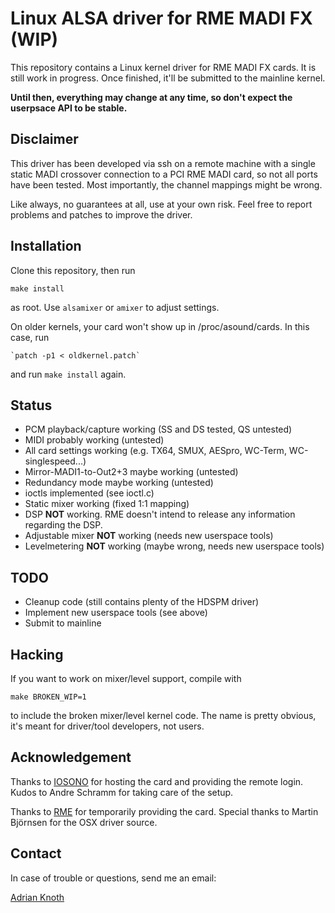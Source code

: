 Linux ALSA driver for RME MADI FX (WIP)
=======================================
This repository contains a Linux kernel driver for RME MADI FX cards. It
is still work in progress. Once finished, it'll be submitted to the
mainline kernel.

**Until then, everything may change at any time, so don't expect the
userpsace API to be stable.**


Disclaimer
----------
This driver has been developed via ssh on a remote machine with a single
static MADI crossover connection to a PCI RME MADI card, so not all
ports have been tested. Most importantly, the channel mappings might be
wrong.

Like always, no guarantees at all, use at your own risk. Feel free to
report problems and patches to improve the driver.


Installation
------------
Clone this repository, then run

    make install

as root. Use `alsamixer` or `amixer` to adjust settings.

On older kernels, your card won't show up in /proc/asound/cards. In this
case, run

    `patch -p1 < oldkernel.patch`

and run `make install` again.


Status
------
 * PCM playback/capture working (SS and DS tested, QS untested)
 * MIDI probably working (untested)
 * All card settings working (e.g. TX64, SMUX, AESpro, WC-Term,
   WC-singlespeed...)
 * Mirror-MADI1-to-Out2+3 maybe working (untested)
 * Redundancy mode maybe working (untested)
 * ioctls implemented (see ioctl.c)
 * Static mixer working (fixed 1:1 mapping)
 * DSP **NOT** working. RME doesn't intend to release any information
   regarding the DSP.
 * Adjustable mixer **NOT** working (needs new userspace tools)
 * Levelmetering **NOT** working (maybe wrong, needs new userspace
   tools)


TODO
----
 * Cleanup code (still contains plenty of the HDSPM driver)
 * Implement new userspace tools (see above)
 * Submit to mainline


Hacking
-------
If you want to work on mixer/level support, compile with

   `make BROKEN_WIP=1`

to include the broken mixer/level kernel code. The name is pretty obvious,
it's meant for driver/tool developers, not users.


Acknowledgement
---------------
Thanks to [IOSONO](http://www.iosono-sound.com/) for hosting the card
and providing the remote login. Kudos to Andre Schramm for taking care
of the setup.

Thanks to [RME](http://www.rme-audio.com) for temporarily providing the
card. Special thanks to Martin Björnsen for the OSX driver source.

Contact
-------
In case of trouble or questions, send me an email:

   [Adrian Knoth](mailto:adi@drcomp.erfurt.thur.de)
